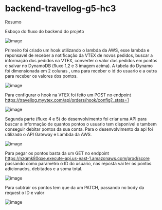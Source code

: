 # backend-travellog-g5-hc3

Resumo

Esboço do fluxo do backend do projeto

![image](https://user-images.githubusercontent.com/28959980/180124020-2dc79a2f-c23f-41f9-b7b6-3a2b82ce5032.png)

Primeiro foi criado um hook utilizando o lambda da AWS, esse lambda e reponsavel de receber a notificação da VTEX de novos pedidos, buscar a informação dos pedidos na VTEX, converter o valor dos pedidos em pontos e salvar no DynamoDB (fluxo 1,2 e 3 imagem acima). A tabela do Dynamo foi dimensionada em 2 colunas , uma para receber o id do usuario e a outra para receber os valores dos pontos.

![image](https://user-images.githubusercontent.com/28959980/180125135-c12ba0ca-e57c-4465-a258-5b8f4002b6c6.png)

Para configurar o hook na VTEX foi feito um POST no endpoint https://travellog.myvtex.com/api/orders/hook/config?_stats=1 

![image](https://user-images.githubusercontent.com/28959980/180128510-b58eb25d-11fe-48df-bdb6-0c70c2ce6e3d.png)

Segunda parte (fluxo 4 e 5) do desenvolvimento foi criar uma API para buscar a informação de quantos pontos o usuario tem disponivel e tambem conseguir debitar pontos da sua conta. Para o desenvolvimento da api  foi utilizado o API Gateway e Lambda da AWS.

![image](https://user-images.githubusercontent.com/28959980/180124735-798cec67-edb0-4e06-99e2-9ee88e0ed93e.png)

Para pegar os pontos basta da um GET no endpoint https://nzqmk80qxe.execute-api.us-east-1.amazonaws.com/prod/score passando como parametro o ID do usuario, nas reposta vai ter os pontos adicionados, debitados e a soma total.

![image](https://user-images.githubusercontent.com/28959980/180125511-c98bd011-d2db-4ed6-abe2-8b29597914b6.png)

Para subtrair os pontos tem que da um PATCH, passando no body da request o ID e valor

![image](https://user-images.githubusercontent.com/28959980/180125916-91608bbc-a743-429b-8c84-aa116cebc891.png)
